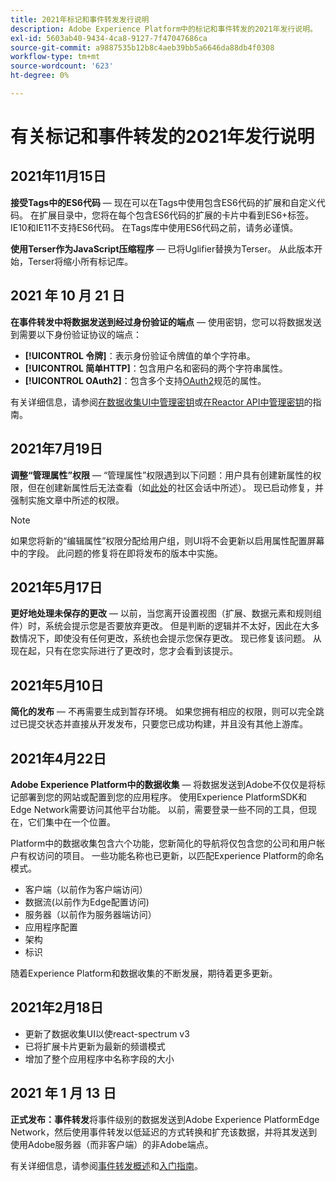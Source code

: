 ```yaml
---
title: 2021年标记和事件转发发行说明
description: Adobe Experience Platform中的标记和事件转发的2021年发行说明。
exl-id: 5603ab40-9434-4ca8-9127-7f47047686ca
source-git-commit: a9887535b12b8c4aeb39bb5a6646da88db4f0308
workflow-type: tm+mt
source-wordcount: '623'
ht-degree: 0%

---
```


# 有关标记和事件转发的2021年发行说明

## 2021年11月15日

**接受Tags中的ES6代码** — 现在可以在Tags中使用包含ES6代码的扩展和自定义代码。 在扩展目录中，您将在每个包含ES6代码的扩展的卡片中看到ES6+标签。 IE10和IE11不支持ES6代码。 在Tags库中使用ES6代码之前，请务必谨慎。

**使用Terser作为JavaScript压缩程序** — 已将Uglifier替换为Terser。 从此版本开始，Terser将缩小所有标记库。

## 2021 年 10 月 21 日

**在事件转发中将数据发送到经过身份验证的端点** — 使用密钥，您可以将数据发送到需要以下身份验证协议的端点：

* **[!UICONTROL 令牌]**：表示身份验证令牌值的单个字符串。
* **[!UICONTROL 简单HTTP]**：包含用户名和密码的两个字符串属性。
* **[!UICONTROL OAuth2]**：包含多个支持[OAuth2](https://datatracker.ietf.org/doc/html/rfc6749)规范的属性。

有关详细信息，请参阅[在数据收集UI中管理密钥](../ui/event-forwarding/secrets.md)或[在Reactor API中管理密钥](../api/guides/secrets.md)的指南。

## 2021年7月19日

**调整“管理属性”权限** — “管理属性”权限遇到以下问题：用户具有创建新属性的权限，但在创建新属性后无法查看（如[此处](https://experienceleaguecommunities.adobe.com/t5/adobe-experience-platform-launch/technical-advisory-adjustments-to-the-manage-properties/ba-p/399176)的社区会话中所述）。 现已启动修复，并强制实施文章中所述的权限。

>[!NOTE]
>
>如果您将新的“编辑属性”权限分配给用户组，则UI将不会更新以启用属性配置屏幕中的字段。 此问题的修复将在即将发布的版本中实施。

## 2021年5月17日

**更好地处理未保存的更改** — 以前，当您离开设置视图（扩展、数据元素和规则组件）时，系统会提示您是否要放弃更改。 但是判断的逻辑并不太好，因此在大多数情况下，即使没有任何更改，系统也会提示您保存更改。  现已修复该问题。  从现在起，只有在您实际进行了更改时，您才会看到该提示。

## 2021年5月10日

**简化的发布** — 不再需要生成到暂存环境。  如果您拥有相应的权限，则可以完全跳过已提交状态并直接从开发发布，只要您已成功构建，并且没有其他上游库。

## 2021年4月22日

**Adobe Experience Platform中的数据收集** — 将数据发送到Adobe不仅仅是将标记部署到您的网站或配置到您的应用程序。  使用Experience PlatformSDK和Edge Network需要访问其他平台功能。  以前，需要登录一些不同的工具，但现在，它们集中在一个位置。

Platform中的数据收集包含六个功能，您新简化的导航将仅包含您的公司和用户帐户有权访问的项目。  一些功能名称也已更新，以匹配Experience Platform的命名模式。

* 客户端（以前作为客户端访问）
* 数据流(以前作为Edge配置访问)
* 服务器（以前作为服务器端访问）
* 应用程序配置
* 架构
* 标识

随着Experience Platform和数据收集的不断发展，期待着更多更新。

## 2021年2月18日

* 更新了数据收集UI以使react-spectrum v3
* 已将扩展卡片更新为最新的频谱模式
* 增加了整个应用程序中名称字段的大小

## 2021 年 1 月 13 日

**正式发布：事件转发**&#x200B;将事件级别的数据发送到Adobe Experience PlatformEdge Network，然后使用事件转发以低延迟的方式转换和扩充该数据，并将其发送到使用Adobe服务器（而非客户端）的非Adobe端点。

有关详细信息，请参阅[事件转发概述](../ui/event-forwarding/overview.md)和[入门指南](../ui/event-forwarding/getting-started.md)。
